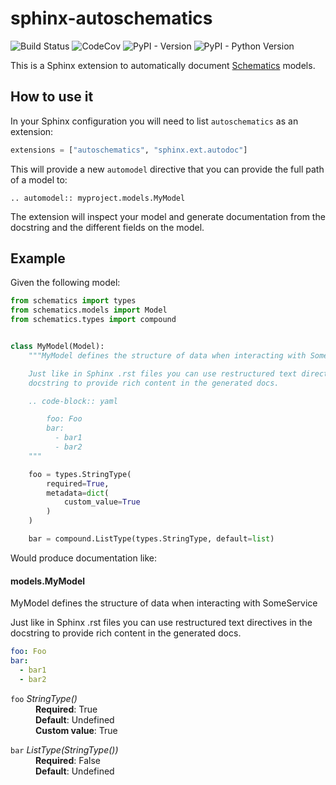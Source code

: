 # sphinx-autoschematics

![Build Status](https://img.shields.io/travis/NerdWalletOSS/sphinx-autoschematics.svg)
![CodeCov](https://img.shields.io/codecov/c/github/NerdWalletOSS/sphinx-autoschematics.svg)
![PyPI - Version](https://img.shields.io/pypi/v/sphinx-autoschematics.svg)
![PyPI - Python Version](https://img.shields.io/pypi/pyversions/sphinx-autoschematics.svg)

This is a Sphinx extension to automatically document [Schematics](https://schematics.readthedocs.io/) models.

## How to use it

In your Sphinx configuration you will need to list `autoschematics` as an extension:

```python
extensions = ["autoschematics", "sphinx.ext.autodoc"]
```

This will provide a new `automodel` directive that you can provide the full path of a model to:

```
.. automodel:: myproject.models.MyModel
```

The extension will inspect your model and generate documentation from the docstring and the different fields on the model.


## Example

Given the following model:

```python
from schematics import types
from schematics.models import Model
from schematics.types import compound


class MyModel(Model):
    """MyModel defines the structure of data when interacting with SomeService

    Just like in Sphinx .rst files you can use restructured text directives in the
    docstring to provide rich content in the generated docs.

    .. code-block:: yaml

        foo: Foo
        bar:
          - bar1
          - bar2
    """

    foo = types.StringType(
        required=True,
        metadata=dict(
            custom_value=True
        )
    )

    bar = compound.ListType(types.StringType, default=list)
```

Would produce documentation like:

#### models.MyModel

MyModel defines the structure of data when interacting with SomeService 

Just like in Sphinx .rst files you can use restructured text directives in the
docstring to provide rich content in the generated docs.

```yaml
foo: Foo
bar:
  - bar1
  - bar2
```

<dl class="attribute">
<dt id="models.ExampleModel.foo">
<code class="sig-name descname">foo</code><em class="property"> StringType()</em></dt>
<dd><div class="line-block">
<div class="line"><strong>Required</strong>: True</div>
<div class="line"><strong>Default</strong>: Undefined</div>
<div class="line"><strong>Custom value</strong>: True</div>
</div>
</dd></dl>

<dl class="attribute">
<dt id="models.ExampleModel.bar">
<code class="sig-name descname">bar</code><em class="property"> ListType(StringType())</em></dt>
<dd><div class="line-block">
<div class="line"><strong>Required</strong>: False</div>
<div class="line"><strong>Default</strong>: Undefined</div>
</div>
</dd></dl>
